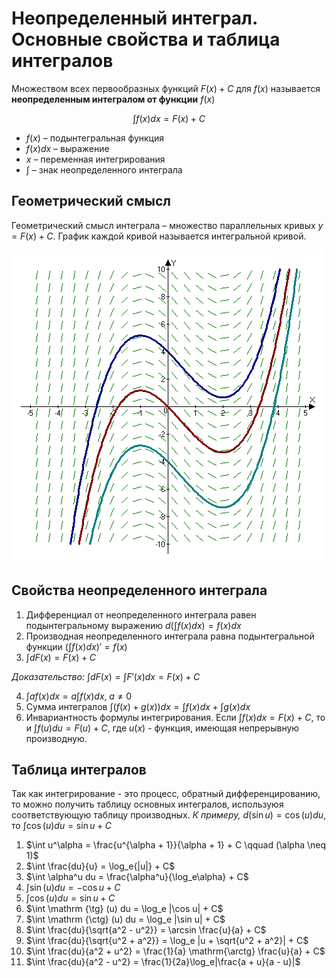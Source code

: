 # Неопределенный интеграл. Основные свойства и таблица интегралов

Множеством всех первообразных функций $F(x) + C$ для $f(x)$ называется **неопределенным интегралом от функции** $f(x)$

$$ \int f(x)dx = F(x) + C$$

- $f(x)$ – подынтегральная функция
- $f(x)dx$ – выражение
- $x$ – переменная интегрирования
- $\int$ – знак неопределенного интеграла

## Геометрический смысл

Геометрический смысл интеграла – множество параллельных кривых $y = F(x) + C$. График каждой кривой называется интегральной кривой.

![Интегральные кривые](resourses/Интегральные-кривые.png)

## Свойства неопределенного интеграла

1. Дифференциал от неопределенного интеграла равен подынтегральному выражению $d \left( \int f(x) dx \right) = f(x)dx$
2. Производная неопределенного интеграла равна подынтегральной функции $\left( \int f(x)dx \right) ' = f(x)$
3. $\int d F(x) = F(x) + C$

*Доказательство:* $\int d F(x) = \int F'(x) dx = F(x) + C$

4. $\int a f(x) dx = a \int f(x) dx, \; a \neq 0$
5. Сумма интегралов $\int (f(x) + g(x)) dx = \int f(x) dx + \int g(x) dx$
6. Инвариантность формулы интегрирования. Если $\int f(x)dx = F(x) + C$, то и $\int f(u)du = F(u) + C$, где $u(x)$ - функция, имеющая непрерывную производную.

## Таблица интегралов

Так как интегрирование - это процесс, обратный дифференцированию, то можно получить таблицу основных интегралов, используюя соответствующую таблицу производных.
*К примеру,* $d(\sin u) = \cos(u) du$, то $\int \cos (u) du = \sin u + C$

1. $\int u^\alpha = \frac{u^{\alpha + 1}}{\alpha + 1} + C \qquad (\alpha \neq 1)$
2. $\int \frac{du}{u} = \log_e{|u|} + C$
3. $\int \alpha^u du = \frac{\alpha^u}{\log_e\alpha} + C$
4. $\int \sin (u) du = -\cos u + C$
5. $\int \cos (u) du = \sin u + C$
6. $\int \mathrm {\tg} (u) du = \log_e |\cos u| + C$
7. $\int \mathrm {\ctg} (u) du = \log_e |\sin u| + C$
8. $\int \frac{du}{\sqrt{a^2 - u^2}} = \arcsin \frac{u}{a} + C$
9. $\int \frac{du}{\sqrt{u^2 + a^2}} = \log_e |u + \sqrt{u^2 + a^2}| + C$
10. $\int \frac{du}{a^2 + u^2} = \frac{1}{a} \mathrm{\arctg} \frac{u}{a} + C$
11. $\int \frac{du}{a^2 - u^2} = \frac{1}{2a}\log_e|\frac{a + u}{a - u}|$

